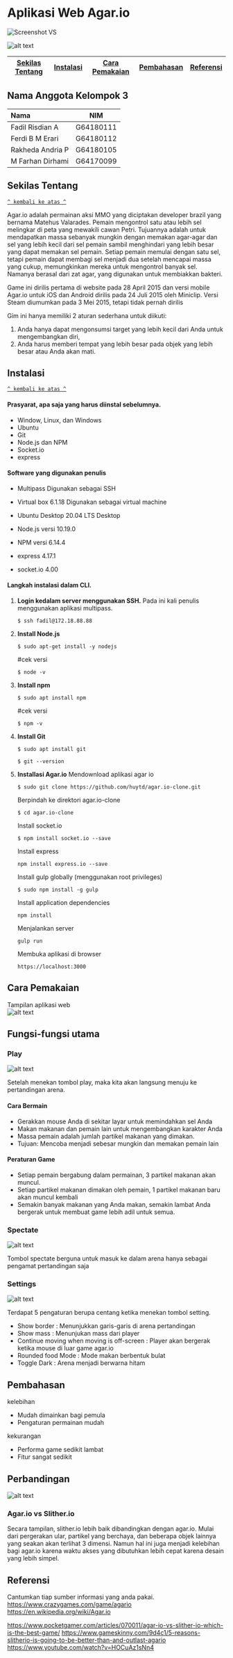 # Aplikasi Web Agar.io

![Screenshot VS](https://user-images.githubusercontent.com/61318031/120933062-a5d5cd80-c722-11eb-91e7-61f282158577.png)

![alt text](https://github.com/fadilrisdian34/komdat-p2-14/blob/main/judul.png)

[Sekilas Tentang](#sekilas-tentang) | [Instalasi](#instalasi) | [Cara Pemakaian](#cara-pemakaian) | [Pembahasan](#pembahasan) | [Referensi](#referensi)
:---:|:---:|:---:|:---:|:---:

## Nama Anggota Kelompok 3
| Nama               | NIM         | 
| :---               |    :----:   |    
| Fadil Risdian A    | G64180111   | 
| Ferdi B M Erari    | G64180112   | 
| Rakheda Andria P   | G64180105   | 
| M Farhan Dirhami   | G64170099   | 

## Sekilas Tentang
[`^ kembali ke atas ^`](#)

Agar.io adalah permainan aksi MMO yang diciptakan developer brazil yang bernama Matehus Valarades. Pemain mengontrol satu atau lebih sel melingkar di peta yang mewakili cawan Petri. Tujuannya adalah untuk mendapatkan massa sebanyak mungkin dengan memakan agar-agar dan sel yang lebih kecil dari sel pemain sambil menghindari yang lebih besar yang dapat memakan sel pemain. Setiap pemain memulai dengan satu sel, tetapi pemain dapat membagi sel menjadi dua setelah mencapai massa yang cukup, memungkinkan mereka untuk mengontrol banyak sel. Namanya berasal dari zat agar, yang digunakan untuk membiakkan bakteri. 

Game ini dirilis pertama di website pada 28 April 2015 dan  versi mobile Agar.io untuk iOS dan Android dirilis pada 24 Juli 2015 oleh Miniclip.
Versi Steam diumumkan pada 3 Mei 2015, tetapi tidak pernah dirilis

Gim ini hanya memiliki 2 aturan sederhana untuk diikuti: 
1) Anda hanya dapat mengonsumsi target yang lebih kecil dari Anda untuk mengembangkan diri, 
2) Anda harus memberi tempat yang lebih besar pada objek yang lebih besar atau Anda akan mati. 


## Instalasi
[`^ kembali ke atas ^`](#)

#### Prasyarat, apa saja yang harus diinstal sebelumnya.
* Window, Linux, dan Windows
* Ubuntu
* Git
* Node.js dan NPM
* Socket.io
* express

#### Software yang digunakan penulis
* Multipass 
  Digunakan sebagai SSH 
   
* Virtual box 6.1.18
  Digunakan sebagai virtual machine 
  
* Ubuntu Desktop 20.04 LTS Desktop
  
* Node.js versi 10.19.0
* NPM versi 6.14.4
* express 4.17.1
* socket.io 4.00


#### Langkah instalasi dalam CLI.
1. **Login kedalam server menggunakan SSH.** Pada ini kali penulis menggunakan aplikasi multipass. 
    ```
    $ ssh fadil@172.18.88.88 
    ```
2. **Install Node.js**
    ```
    $ sudo apt-get install -y nodejs
    ```
    #cek versi 
    ```
    $ node -v
    ```
3. **Install npm**
    ```
    $ sudo apt install npm 
    ```
    #cek versi 
    ```
    $ npm -v
    ```
4.  **Install Git**
    ```
    $ sudo apt install git
    ```
    ```
    $ git --version
    ```
5.  **Installasi Agar.io**
    Mendownload aplikasi agar io
    ```
    $ sudo git clone https://github.com/huytd/agar.io-clone.git
    ```
    Berpindah ke direktori agar.io-clone
    ```
    $ cd agar.io-clone
    ```
    Install socket.io
    ```
    $ npm install socket.io --save
    ```
    Install express 
    ```
    npm install express.io --save
    ```
    Install gulp globally (menggunakan root privileges)
    ```
    $ sudo npm install -g gulp
    ```
    Install application dependencies
    ```
    npm install
    ```
    Menjalankan server
    ```
    gulp run 
    ```
    Membuka aplikasi di browser
    ```
    https://localhost:3000
    ```
    

## Cara Pemakaian

Tampilan aplikasi web <br>
![alt text](https://github.com/fadilrisdian34/komdat-p2-14/blob/main/1.png)

## Fungsi-fungsi utama

### Play
  
![alt text](https://github.com/fadilrisdian34/komdat-p2-14/blob/main/play.gif)
    
Setelah menekan tombol play, maka kita akan langsung menuju ke pertandingan arena. 
  
#### Cara Bermain
- Gerakkan mouse Anda di sekitar layar untuk memindahkan sel Anda
- Makan makanan dan pemain lain untuk mengembangkan karakter Anda
- Massa pemain adalah jumlah partikel makanan yang dimakan.
- Tujuan: Mencoba menjadi sebesar mungkin dan memakan pemain lain
  
#### Peraturan Game
- Setiap pemain bergabung dalam permainan, 3 partikel makanan akan muncul.
- Setiap partikel makanan dimakan oleh pemain, 1 partikel makanan baru akan muncul kembali
- Semakin banyak makanan yang Anda makan, semakin lambat Anda bergerak untuk membuat game lebih adil untuk semua.
    
### Spectate
    
  ![alt text](https://github.com/fadilrisdian34/komdat-p2-14/blob/main/spectate.png)
  
Tombol spectate berguna untuk masuk ke dalam arena hanya sebagai pengamat pertandingan saja 
  
### Settings
  
  ![alt text](https://github.com/fadilrisdian34/komdat-p2-14/blob/main/2.png)
  
 Terdapat 5 pengaturan berupa centang ketika menekan tombol setting.
 * Show border : Menunjukkan garis-garis di arena pertandingan
 * Show mass   : Menunjukan mass dari player
 * Continue moving when moving is off-screen : Player akan bergerak ketika mouse di luar game agar.io
 * Rounded food Mode : Mode makan berbentuk bulat
 * Toggle Dark : Arena menjadi berwarna hitam


## Pembahasan

kelebihan
* Mudah dimainkan bagi pemula
* Pengaturan permainan mudah

kekurangan
* Performa game sedikit lambat
* Fitur sangat sedikit

## Perbandingan 
![alt text](https://github.com/fadilrisdian34/komdat-p2-14/blob/main/vs.jpg)

### Agar.io vs Slither.io

Secara tampilan, slither.io lebih baik dibandingkan dengan agar.io. Mulai dari pergerakan ular, partikel yang berchaya, dan beberapa objek lainnya yang seakan akan terlihat 3 dimensi. Namun hal ini juga menjadi kelebihan bagi agar.io karena waktu akses yang dibutuhkan lebih cepat karena desain yang lebih simpel.


## Referensi

Cantumkan tiap sumber informasi yang anda pakai.
https://www.crazygames.com/game/agario
https://en.wikipedia.org/wiki/Agar.io

https://www.pocketgamer.com/articles/070011/agar-io-vs-slither-io-which-is-the-best-game/
https://www.gameskinny.com/9d4c1/5-reasons-slitherio-is-going-to-be-better-than-and-outlast-agario
https://www.youtube.com/watch?v=HOCuAz1sNn4
